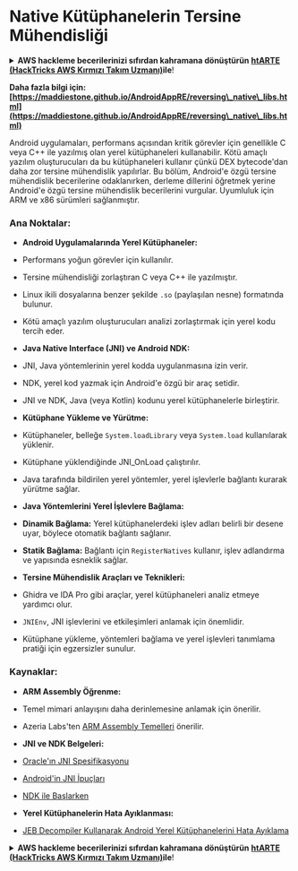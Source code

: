 # Native Kütüphanelerin Tersine Mühendisliği

<details>

<summary><strong>AWS hackleme becerilerinizi sıfırdan kahramana dönüştürün</strong> <a href="https://training.hacktricks.xyz/courses/arte"><strong>htARTE (HackTricks AWS Kırmızı Takım Uzmanı)</strong></a><strong>ile</strong>!</summary>

HackTricks'i desteklemenin diğer yolları:

* Şirketinizi **HackTricks'te reklamını görmek** veya **HackTricks'i PDF olarak indirmek** için [**ABONELİK PLANLARINI**](https://github.com/sponsors/carlospolop) kontrol edin!
* [**Resmi PEASS & HackTricks ürünlerini**](https://peass.creator-spring.com) edinin
* Özel [**NFT'lerden**](https://opensea.io/collection/the-peass-family) oluşan koleksiyonumuz olan [**The PEASS Family**](https://opensea.io/collection/the-peass-family)'yi keşfedin
* 💬 [**Discord grubuna**](https://discord.gg/hRep4RUj7f) veya [**telegram grubuna**](https://t.me/peass) katılın veya bizi Twitter'da 🐦 [**@carlospolopm**](https://twitter.com/hacktricks_live) takip edin.
* Hacking hilelerinizi göndererek **HackTricks** ve **HackTricks Cloud** github depolarına katkıda bulunun.

</details>

**Daha fazla bilgi için: [https://maddiestone.github.io/AndroidAppRE/reversing\_native\_libs.html](https://maddiestone.github.io/AndroidAppRE/reversing\_native\_libs.html)**

Android uygulamaları, performans açısından kritik görevler için genellikle C veya C++ ile yazılmış olan yerel kütüphaneleri kullanabilir. Kötü amaçlı yazılım oluşturucuları da bu kütüphaneleri kullanır çünkü DEX bytecode'dan daha zor tersine mühendislik yapılırlar. Bu bölüm, Android'e özgü tersine mühendislik becerilerine odaklanırken, derleme dillerini öğretmek yerine Android'e özgü tersine mühendislik becerilerini vurgular. Uyumluluk için ARM ve x86 sürümleri sağlanmıştır.

### Ana Noktalar:
- **Android Uygulamalarında Yerel Kütüphaneler:**
- Performans yoğun görevler için kullanılır.
- Tersine mühendisliği zorlaştıran C veya C++ ile yazılmıştır.
- Linux ikili dosyalarına benzer şekilde `.so` (paylaşılan nesne) formatında bulunur.
- Kötü amaçlı yazılım oluşturucuları analizi zorlaştırmak için yerel kodu tercih eder.

- **Java Native Interface (JNI) ve Android NDK:**
- JNI, Java yöntemlerinin yerel kodda uygulanmasına izin verir.
- NDK, yerel kod yazmak için Android'e özgü bir araç setidir.
- JNI ve NDK, Java (veya Kotlin) kodunu yerel kütüphanelerle birleştirir.

- **Kütüphane Yükleme ve Yürütme:**
- Kütüphaneler, belleğe `System.loadLibrary` veya `System.load` kullanılarak yüklenir.
- Kütüphane yüklendiğinde JNI_OnLoad çalıştırılır.
- Java tarafında bildirilen yerel yöntemler, yerel işlevlerle bağlantı kurarak yürütme sağlar.

- **Java Yöntemlerini Yerel İşlevlere Bağlama:**
- **Dinamik Bağlama:** Yerel kütüphanelerdeki işlev adları belirli bir desene uyar, böylece otomatik bağlantı sağlanır.
- **Statik Bağlama:** Bağlantı için `RegisterNatives` kullanır, işlev adlandırma ve yapısında esneklik sağlar.

- **Tersine Mühendislik Araçları ve Teknikleri:**
- Ghidra ve IDA Pro gibi araçlar, yerel kütüphaneleri analiz etmeye yardımcı olur.
- `JNIEnv`, JNI işlevlerini ve etkileşimleri anlamak için önemlidir.
- Kütüphane yükleme, yöntemleri bağlama ve yerel işlevleri tanımlama pratiği için egzersizler sunulur.

### Kaynaklar:
- **ARM Assembly Öğrenme:**
- Temel mimari anlayışını daha derinlemesine anlamak için önerilir.
- Azeria Labs'ten [ARM Assembly Temelleri](https://azeria-labs.com/writing-arm-assembly-part-1/) önerilir.

- **JNI ve NDK Belgeleri:**
- [Oracle'ın JNI Spesifikasyonu](https://docs.oracle.com/javase/7/docs/technotes/guides/jni/spec/jniTOC.html)
- [Android'in JNI İpuçları](https://developer.android.com/training/articles/perf-jni)
- [NDK ile Başlarken](https://developer.android.com/ndk/guides/)

- **Yerel Kütüphanelerin Hata Ayıklanması:**
- [JEB Decompiler Kullanarak Android Yerel Kütüphanelerini Hata Ayıklama](https://medium.com/@shubhamsonani/how-to-debug-android-native-libraries-using-jeb-decompiler-eec681a22cf3)

<details>

<summary><strong>AWS hackleme becerilerinizi sıfırdan kahramana dönüştürün</strong> <a href="https://training.hacktricks.xyz/courses/arte"><strong>htARTE (HackTricks AWS Kırmızı Takım Uzmanı)</strong></a><strong>ile</strong>!</summary>

HackTricks'i desteklemenin diğer yolları:

* Şirketinizi **HackTricks'te reklamını görmek** veya **HackTricks'i PDF olarak indirmek** için [**ABONELİK PLANLARINI**](https://github.com/sponsors/carlospolop) kontrol edin!
* [**Resmi PEASS & HackTricks ürünlerini**](https://peass.creator-spring.com) edinin
* Özel [**NFT'lerden**](https://opensea.io/collection/the-peass-family) oluşan koleksiyonumuz olan [**The PEASS Family**](https://opensea.io/collection/the-peass-family)'yi keşfedin
* 💬 [**Discord grubuna**](https://discord.gg/hRep4RUj7f) veya [**telegram grubuna**](https://t.me/peass) katılın veya bizi Twitter'da 🐦 [**@carlospolopm**](https://twitter.com/hacktricks_live) takip edin.
* Hacking hilelerinizi göndererek **HackTricks** ve **HackTricks Cloud** github depolarına katkıda bulunun.

</details>
